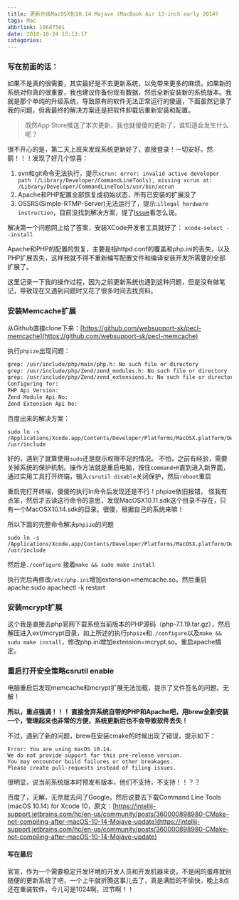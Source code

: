 ```yaml
---
title: 更新升级MacOSX到10.14 Mojave (MacBook Air 13-inch early 2014)
tags: Mac
abbrlink: 106d7501
date: 2018-10-24 15:13:17
categories:
---
```


### 写在前面的话：

如果不是真的很需要，其实最好是不去更新系统，以免带来更多的麻烦。如果新的系统对你真的很重要，我也建议你备份现有数据，然后全新安装新的系统版本。我就是那个单纯的升级系统，导致原有的软件无法正常运行的傻逼，下面虽然记录了我的问题，但我最终的解决方案还是把软件卸载后重新安装和配置。


> 既然App Store推送了本次更新，我也就傻傻的更新了，谁知道会发生什么呢？

<!---more--->

很不开心的是，第二天上班来发现系统更新好了，直接登录！一切安好。然鹅！！！发现了好几个惊喜：

1. svn和git命令无法执行，提示`xcrun: error: invalid active developer path (/Library/Developer/CommandLineTools), missing xcrun at: /Library/Developer/CommandLineTools/usr/bin/xcrun`
2. Apache和PHP配置全部恢复成初始状态，所有已安装的扩展没了
3. OSSRS(Simple-RTMP-Server)无法运行了，提示:`illegal hardware instruction`，目前没找到解决方案，提了[Issue](https://github.com/ossrs/srs/issues/1250)看怎么说。

解决第一个问题网上给了答案，安装XCode开发者工具就好了：
`xcode-select --install`

Apache和PHP的配置的恢复，主要是指httpd.conf的覆盖和php.ini的丢失，以及PHP扩展丢失，这样我就不得不重新编写配置文件和编译安装开发所需要的全部扩展了。

这里记录一下我的操作过程，因为之前更新系统也遇到这种问题，但是没有做笔记，导致现在又遇到问题时又花了很多时间去找资料。

### 安装Memcache扩展
从Github直接clone下来：[https://github.com/websupport-sk/pecl-memcache](https://github.com/websupport-sk/pecl-memcache)

执行`phpize`出现问题：

```bash
grep: /usr/include/php/main/php.h: No such file or directory
grep: /usr/include/php/Zend/zend_modules.h: No such file or directory
grep: /usr/include/php/Zend/zend_extensions.h: No such file or directory
Configuring for:
PHP Api Version:        
Zend Module Api No:     
Zend Extension Api No: 
```

百度出来的解决方案：

```
sudo ln -s /Applications/Xcode.app/Contents/Developer/Platforms/MacOSX.platform/Developer/SDKs/MacOSX10.11.sdk/usr/include/ /usr/include
```

好的，遇到了就算使用`sudo`还是提示权限不足的情况。 不怕，之前有经验，需要关掉系统的保护机制。操作方法就是重启电脑，按住`command+R`直到进入新界面，通过实用工具打开终端，输入`csrutil disable`关闭保护，然后`reboot`重启

重启完打开终端，傻傻的执行ln命令后发现还是不行！phpize依旧报错， 怪我有点笨，然后才去读这行命令的意思，发现MacOSX10.11.sdk这个目录不存在，只有一个MacOSX10.14.sdk的目录。很傻，根据自己的系统来嘛！

所以下面的完整命令解决`phpize`的问题

```
sudo ln -s /Applications/Xcode.app/Contents/Developer/Platforms/MacOSX.platform/Developer/SDKs/MacOSX10.14.sdk/usr/include/ /usr/include
```

然后是`./configure` 接着`make && sudo make install`

执行完后再修改`/etc/php.ini`增加extension=memcache.so。然后重启apache:sudo apachectl -k restart

### 安装mcrypt扩展

这个我是直接去php官网下载系统当前版本的PHP源码（php-7.1.19.tar.gz），然后解压进入ext/mcrypt目录，如上所述的执行`phpize`和`./configure`以及`make && sudo make install`，修改php.ini增加extension=mcrypt.so。重启apache搞定。

### 重启打开安全策略csrutil enable

电脑重启后发现memcache和mcrypt扩展无法加载，提示了文件签名的问题。无解！ 

__所以，重点强调！！！ 直接舍弃系统自带的PHP和Apache吧，用brew全新安装一个，管理起来也非常的方便，系统更新后也不会导致软件丢失！__

不过，遇到了新的问题，brew在安装cmake的时候出现了错误，提示如下：

```
Error: You are using macOS 10.14.
We do not provide support for this pre-release version.
You may encounter build failures or other breakages.
Please create pull-requests instead of filing issues.
```

很明显，说当前系统版本时预发布版本，他们不支持，不支持！！？？

百度了，无解，无奈就去问了Google，然后说要去下载Command Line Tools (macOS 10.14) for Xcode 10，原文：[https://intellij-support.jetbrains.com/hc/en-us/community/posts/360000898980-CMake-not-compiling-after-macOS-10-14-Mojave-update](https://intellij-support.jetbrains.com/hc/en-us/community/posts/360000898980-CMake-not-compiling-after-macOS-10-14-Mojave-update)



#### 写在最后

官宣，作为一个需要稳定开发环境的开发人员和开发机器来说，不是闲的蛋疼就别随便的更新系统了吧，一个上午就折腾这事儿去了，真是满脸的不愉快，晚上8点还在重装软件，今儿可是1024啊，过节啊！！